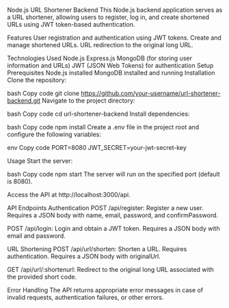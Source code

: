 
Node.js URL Shortener Backend
This Node.js backend application serves as a URL shortener, allowing users to register, log in, and create shortened URLs using JWT token-based authentication.

Features
User registration and authentication using JWT tokens.
Create and manage shortened URLs.
URL redirection to the original long URL.

Technologies Used
Node.js
Express.js
MongoDB (for storing user information and URLs)
JWT (JSON Web Tokens) for authentication
Setup
Prerequisites
Node.js installed
MongoDB installed and running
Installation
Clone the repository:

bash
Copy code
git clone https://github.com/your-username/url-shortener-backend.git
Navigate to the project directory:

bash
Copy code
cd url-shortener-backend
Install dependencies:

bash
Copy code
npm install
Create a .env file in the project root and configure the following variables:

env
Copy code
PORT=8080
JWT_SECRET=your-jwt-secret-key

Usage
Start the server:

bash
Copy code
npm start
The server will run on the specified port (default is 8080).

Access the API at http://localhost:3000/api.

API Endpoints
Authentication
POST /api/register: Register a new user. Requires a JSON body with name, email, password, and confirmPassword.

POST /api/login: Login and obtain a JWT token. Requires a JSON body with email and password.

URL Shortening
POST /api/url/shorten: Shorten a URL. Requires authentication. Requires a JSON body with originalUrl.

GET /api/url/:shortenurl: Redirect to the original long URL associated with the provided short code.

Error Handling
The API returns appropriate error messages in case of invalid requests, authentication failures, or other errors.

